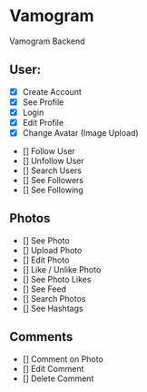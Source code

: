 # Vamogram

Vamogram Backend

## User:

- [x] Create Account
- [x] See Profile
- [x] Login
- [x] Edit Profile
- [x] Change Avatar (Image Upload)
- [] Follow User
- [] Unfollow User
- [] Search Users
- [] See Followers
- [] See Following

## Photos

- [] See Photo
- [] Upload Photo
- [] Edit Photo
- [] Like / Unlike Photo
- [] See Photo Likes
- [] See Feed
- [] Search Photos
- [] See Hashtags

## Comments

- [] Comment on Photo
- [] Edit Comment
- [] Delete Comment
